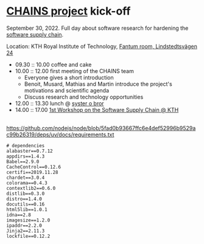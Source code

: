 # [CHAINS project](https://github.com/chains-project) kick-off

September 30, 2022. Full day about software research for hardening the [software supply chain](https://ieeexplore.ieee.org/iel7/8013/9740698/09740718.pdf?casa_token=KSf4UwB5iDgAAAAA:7zZF3diR334b4239kTfgmFXBWnQNNApbJ4SM42QUjsW6oi11-Rtxw8WjL4NPOc7Ae2oxiPOkHUA).

Location: KTH Royal Institute of Technology, [Fantum room, Lindstedtsvägen 24](https://www.kth.se/places/room/id/c9ec01ab-b536-4be6-b82a-0d52ddadb2e6)

- 09.30 :: 10.00 coffee and cake
- 10.00 :: 12.00 first meeting of the CHAINS team
  - Everyone gives a short introduction  
  - Benoit, Musard, Mathias and Martin introduce the project's motivations and scientific agenda 
  - Discuss research and technology opportunities
- 12.00 :: 13.30 lunch @ [syster o bror](https://www.wired.com/story/biggest-hacker-rickroll-high-school-prank/)
- 14.00 :: 17.00 [1st Workshop on the Software Supply Chain @ KTH](https://chains.proj.kth.se/software-suppply-chain-workshop)

<span style="color:white">excerpt of the supply chain of node.js : https://github.com/nodejs/node/blob/5fad0b93667ffc6e4def52996b9529ac99b26319/deps/uv/docs/requirements.txt</span>


```
# dependencies
alabaster==0.7.12
appdirs==1.4.3
Babel==2.9.0
CacheControl==0.12.6
certifi==2019.11.28
chardet==3.0.4
colorama==0.4.3
contextlib2==0.6.0
distlib==0.3.0
distro==1.4.0
docutils==0.16
html5lib==1.0.1
idna==2.8
imagesize==1.2.0
ipaddr==2.2.0
Jinja2==2.11.3
lockfile==0.12.2
```
